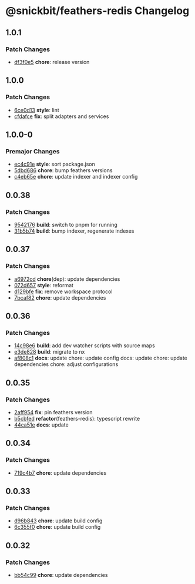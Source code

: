 # @snickbit/feathers-redis Changelog

## 1.0.1

### Patch Changes

- [df3f0e5](https://github.com/snickbit/feathers/commit/df3f0e5) **chore**:  release version

## 1.0.0

### Patch Changes

- [6ce0d13](https://github.com/snickbit/feathers/commit/6ce0d13) **style**:  lint
- [cfdafce](https://github.com/snickbit/feathers/commit/cfdafce) **fix**:  split adapters and services

## 1.0.0-0

### Premajor Changes

- [ec4c91e](https://github.com/snickbit/feathers/commit/ec4c91e) **style**:  sort package.json
- [5dbd686](https://github.com/snickbit/feathers/commit/5dbd686) **chore**:  bump feathers versions
- [c4eb65e](https://github.com/snickbit/feathers/commit/c4eb65e) **chore**:  update indexer and indexer config

## 0.0.38

### Patch Changes

- [9542176](https://github.com/snickbit/feathers/commit/9542176) **build**:  switch to pnpm for running
- [31b5b74](https://github.com/snickbit/feathers/commit/31b5b74) **build**:  bump indexer, regenerate indexes

## 0.0.37

### Patch Changes

- [a6972cd](https://github.com/snickbit/feathers/commit/a6972cd) **chore**(dep):  update dependencies
- [072d657](https://github.com/snickbit/feathers/commit/072d657) **style**:  reformat
- [d129bfe](https://github.com/snickbit/feathers/commit/d129bfe) **fix**:  remove workspace protocol
- [7bcaf82](https://github.com/snickbit/feathers/commit/7bcaf82) **chore**:  update dependencies

## 0.0.36

### Patch Changes

- [14c98e6](https://github.com/snickbit/feathers/commit/14c98e6) **build**:  add dev watcher scripts with source maps
- [e3de828](https://github.com/snickbit/feathers/commit/e3de828) **build**:  migrate to nx
- [af808c1](https://github.com/snickbit/feathers/commit/af808c1) **docs**:  update chore: update config docs: update chore: update dependencies chore: adjust configurations

## 0.0.35

### Patch Changes

- [2aff954](https://github.com/snickbit/feathers/commit/2aff954) **fix**:  pin feathers version
- [b5cbfed](https://github.com/snickbit/feathers/commit/b5cbfed) **refactor**(feathers-redis):  typescript rewrite
- [44ca51e](https://github.com/snickbit/feathers/commit/44ca51e) **docs**:  update

## 0.0.34

### Patch Changes

- [719c4b7](https://github.com/snickbit/feathers/commit/719c4b7) **chore**:  update dependencies

## 0.0.33

### Patch Changes

- [d96b843](https://github.com/snickbit/feathers/commit/d96b843) **chore**:  update build config
- [6c355f0](https://github.com/snickbit/feathers/commit/6c355f0) **chore**:  update build config

## 0.0.32

### Patch Changes

- [bb54c99](https://github.com/snickbit/feathers/commit/bb54c99) **chore**:  update dependencies

